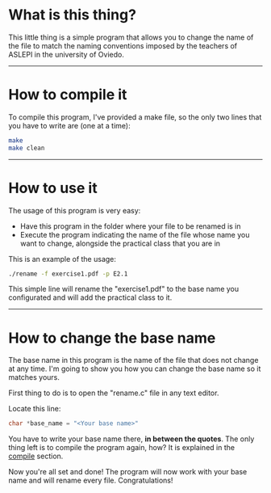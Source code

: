 # What is this thing?

This little thing is a simple program that allows you to change the name of the file to match the naming conventions imposed by the teachers of ASLEPI in the university of Oviedo.

--------------------------

# How to compile it
To compile this program, I've provided a make file, so the only two lines that you have to write are (one at a time):

```bash
make
make clean
```
---------------------------

# How to use it
The usage of this program is very easy:
- Have this program in the folder where your file to be renamed is in
- Execute the program indicating the name of the file whose name you want to change, alongside the practical class that you are in

This is an example of the usage:

``` bash
./rename -f exercise1.pdf -p E2.1
```

This simple line will rename the "exercise1.pdf" to the base name you configurated and will add the practical class to it.

---------------------------

# How to change the base name
The base name in this program is the name of the file that does not change at any time. I'm going to show you how you can change the base name so it matches yours.

First thing to do is to open the "rename.c" file in any text editor.

Locate this line:
```c
char *base_name = "<Your base name>"
```
You have to write your base name there, **in between the quotes**. The only thing left is to compile the program again, how? It is explained in the [compile](#how-to-compile-it) section.

Now you're all set and done! The program will now work with your base name and will rename every file.
Congratulations!